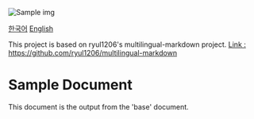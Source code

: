 ![Sample img](sample.jpg)

[한국어](example.ko-KR.md)
[English](example.en-US.md)


This project is based on ryul1206's multilingual-markdown project.
[Link : https://github.com/ryul1206/multilingual-markdown ](https://github.com/ryul1206/multilingual-markdown)

# Sample Document

This document is the output from the 'base' document.


